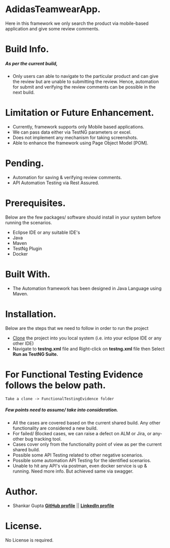 # AdidasTeamwearApp.
Here in this framework we only search the product via mobile-based application and give some review comments.  

# Build Info.
##### As per the current build, 
- Only users can able to navigate to the particular product and can give the review but are unable to submitting the review. Hence, automation for submit and verifying the review comments can be possible in the next build.

# Limitation or Future Enhancement.
- Currently, framework supports only Mobile based applications.
- We can pass data either via TestNG parameters or excel. 
- Does not implement any mechanism for taking screenshots.
- Able to enhance the framework using Page Object Model [POM].

# Pending.
- Automation for saving & verifying review comments.
- API Automation Testing via Rest Assured.

# Prerequisites.
Below are the few packages/ software should install in your system before running the scenarios.
- Eclipse IDE or any suitable IDE's
- Java
- Maven 
- TestNg Plugin
- Docker

# Built With.
- The Automation framework has been designed in Java Language using Maven.

# Installation.
Below are the steps that we need to follow in order to run the project
- [Clone](https://github.com/shankar5522/AdidasTeamwearApp.git) the project into you local system (i.e. into your         eclipse IDE or any other IDE)
- Navigate to **testng.xml** file and Right-click on **testng.xml** file then Select **Run as TestNG Suite.**

# For Functional Testing Evidence follows the below path.
	Take a clone -> FunctionalTestingEvidence folder
##### Few points need to assume/ take into consideration.
- All the cases are covered based on the current shared build. Any other functionality are considered a new build.
- For failed/ Blocked cases, we can raise a defect on ALM or Jira, or any-other bug tracking tool.
- Cases cover only from the functionality point of view as per the current shared build.
- Possible some API Testing related to other negative scenarios.
- Possible some automation API Testing for the identified scenarios.
- Unable to hit any API's via postman, even docker service is up & running. Need more info. But achieved same via swagger.

# Author.
  - Shankar Gupta
  **[GitHub profile](https://github.com/shankar5522)** || **[LinkedIn profile](https://www.linkedin.com/in/shankarlal-gupta/)**
  
# License.
No License is required.